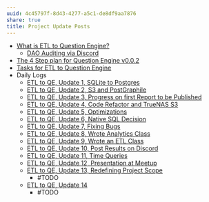 ```yaml
---
uuid: 4c45797f-8d43-4277-a5c1-de8df9aa7876
share: true
title: Project Update Posts
---
```

* [What is ETL to Question Engine?](/65d3b35b-b939-4da8-bd29-e206dd2ea9bc)
	* [DAO Auditing via Discord](/1c376bfd-75ef-4c0d-9e23-3680653de55f)
* [The 4 Step plan for Question Engine v0.0.2](/undefined)
* [Tasks for ETL to Question Engine](/a6649a28-5862-4820-8797-1cfaf2ba1713)
* Daily Logs
	* [ETL to QE, Update 1, SQLite to Postgres](/adf51542-a86b-437b-8542-9ef82c41d7a2)
	* [ETL to QE, Update 2, S3 and PostGraphile](/01d14af7-0d89-4c3a-90a8-12696e01e036)
	* [ETL to QE, Update 3, Progress on first Report to be Published](/a4afe3e7-e3ae-44ae-a1dc-e22754900e37)
	* [ETL to QE, Update 4, Code Refactor and TrueNAS S3](/d59dbed7-08bd-462e-8f87-24a80c791f46)
	* [ETL to QE, Update 5, Optimizations](/88cd3a9e-9156-4482-aaa5-2bb8eeebca0d)
	* [ETL to QE, Update 6, Native SQL Decision](/9dc97a82-96a0-495b-a8e2-a5c4d5c60abe)
	* [ETL to QE, Update 7, Fixing Bugs](/2a8426e6-7f84-42f2-82c3-e74e898e4c81)
	* [ETL to QE, Update 8, Wrote Analytics Class](/4bf73c7e-2bf6-415f-80b3-f3a3b6a370a8)
	* [ETL to QE, Update 9, Wrote an ETL Class](/c307374d-a751-437a-8eb4-ff3dc7808499)
	* [ETL to QE, Update 10, Post Results on Discord](/a04a75b2-d970-44fc-8e09-53b3aeca6f2f)
	* [ETL to QE, Update 11, Time Queries](/8a04da32-878d-4f6c-9973-ed58870b250f)
	* [ETL to QE, Update 12, Presentation at Meetup](/20be1355-e585-4eb4-b0a7-4a65c1eda264)
	* [ETL to QE, Update 13, Redefining Project Scope](/0857e406-5e14-4b45-9e8c-3ae712a2f00a)
		* #TODO
	* [ETL to QE, Update 14](/a7099c90-7fb1-4230-9c47-874fd85e8837)
		* #TODO